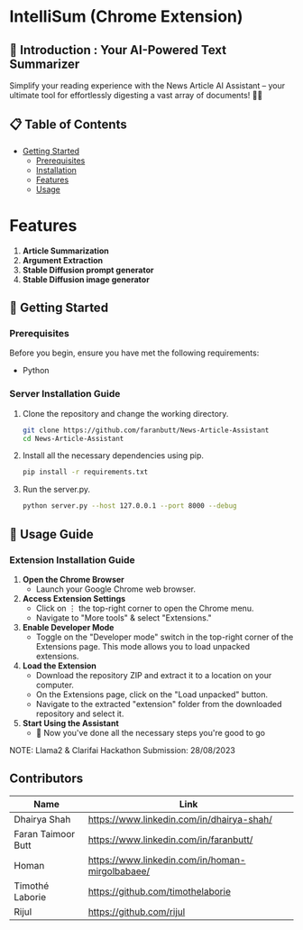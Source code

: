# IntelliSum (Chrome Extension)
<h2>🚀 Introduction : Your AI-Powered Text Summarizer</h2>
Simplify your reading experience with the News Article AI Assistant – your ultimate tool for effortlessly digesting a vast array of documents! 📰🤖

## 📋 Table of Contents

- [Getting Started](#getting-started)
  - [Prerequisites](#prerequisites)
  - [Installation](#installation)
  - [Features](#features)
  - [Usage](#usage)

# Features
1. **Article Summarization**
2. **Argument Extraction**
3. **Stable Diffusion prompt generator**
4. **Stable Diffusion image generator**

## 🚦 Getting Started
### Prerequisites
Before you begin, ensure you have met the following requirements:
- Python 
  
### Server Installation Guide
1. Clone the repository and change the working directory.
   ```sh
   git clone https://github.com/faranbutt/News-Article-Assistant
   cd News-Article-Assistant
2. Install all the necessary dependencies using pip.
   ```sh
   pip install -r requirements.txt
3. Run the server.py.
   ```sh
   python server.py --host 127.0.0.1 --port 8000 --debug
## 📖 Usage Guide

### Extension Installation Guide
1. **Open the Chrome Browser**
   - Launch your Google Chrome web browser.
2. **Access Extension Settings**
   - Click on ⋮ the top-right corner to open the Chrome menu.
   - Navigate to "More tools" & select "Extensions."
3. **Enable Developer Mode**
   - Toggle on the "Developer mode" switch in the top-right corner of the Extensions page. This mode allows you to load unpacked extensions.
4. **Load the Extension**
   - Download the repository ZIP and extract it to a location on your computer.
   - On the Extensions page, click on the "Load unpacked" button.
   - Navigate to the extracted "extension" folder from the downloaded repository and select it.
5. **Start Using the Assistant**
   - 🎉 Now you've done all the necessary steps you're good to go 

NOTE: Llama2 & Clarifai Hackathon Submission: 28/08/2023

## Contributors

| Name            | Link                                   |
| --------------- | -------------------------------------- |
| Dhairya Shah | https://www.linkedin.com/in/dhairya-shah/ |
| Faran Taimoor Butt | https://www.linkedin.com/in/faranbutt/ |
| Homan | https://www.linkedin.com/in/homan-mirgolbabaee/ |
| Timothé Laborie  | https://github.com/timothelaborie|
| Rijul  | https://github.com/rijul|

